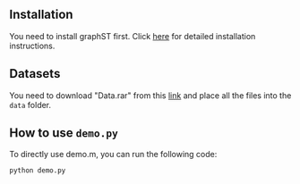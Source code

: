Installation
------------

You need to install graphST first. Click [here](https://github.com/JinmiaoChenLab/GraphST)  for detailed installation instructions.



Datasets 
-------------------
You need to download "Data.rar" from this [link](https://drive.google.com/file/d/1ZkwgNf5gaP4_jtfIkMTv0AUCbVV_-j0i/view?usp=share_link) and place all the files into the `data` folder.


How to use `demo.py`
-------------------
To directly use demo.m, you can run the following code:
```python
python demo.py
```
